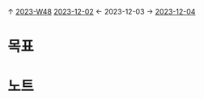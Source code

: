 
↑ [2023-W48](2023-W48.md)
[2023-12-02](2023-12-02.md) ← 2023-12-03 → [2023-12-04](2023-12-04.md)


# 목표



# 노트




